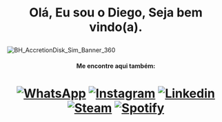 # <p align="center"> Olá, Eu sou o Diego, Seja bem vindo(a). </p>

![BH_AccretionDisk_Sim_Banner_360](https://github.com/DiiegoAlves/DiiegoAlves/assets/71333244/bd3d3d5a-974d-4123-b4eb-2617427385a2)

#### <p align="center"> Me encontre aqui também: </p>

# <p align="center"> [![WhatsApp](https://img.shields.io/badge/WhatsApp-25D366?style=for-the-badge&logo=whatsapp&logoColor=white)](https://api.whatsapp.com/send/?phone=5511976729320&text&type=phone_number&app_absent=0) [![Instagram](https://img.shields.io/badge/Instagram-E4405F?style=for-the-badge&logo=instagram&logoColor=white)](https://instagram.com/ylwdi) [![Linkedin](https://img.shields.io/badge/LinkedIn-0077B5?style=for-the-badge&logo=linkedin&logoColor=white)](https://www.linkedin.com/in/diegoalvesrodriguees/) [![Steam](https://img.shields.io/badge/Steam-000000?style=for-the-badge&logo=steam&logoColor=white)](https://steamcommunity.com/profiles/76561198805409468) [![Spotify](https://img.shields.io/badge/Spotify-1ED760?style=for-the-badge&logo=spotify&logoColor=white)](https://open.spotify.com/user/diegoalves06?si=e9fa73b7415f4f74) </p>

